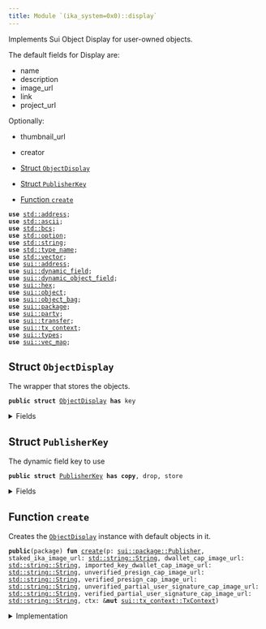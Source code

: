 ```yaml
---
title: Module `(ika_system=0x0)::display`
---
```


Implements Sui Object Display for user-owned objects.

The default fields for Display are:
- name
- description
- image_url
- link
- project_url

Optionally:
- thumbnail_url
- creator


-  [Struct `ObjectDisplay`](#(ika_system=0x0)_display_ObjectDisplay)
-  [Struct `PublisherKey`](#(ika_system=0x0)_display_PublisherKey)
-  [Function `create`](#(ika_system=0x0)_display_create)


<pre><code><b>use</b> <a href="../std/address.md#std_address">std::address</a>;
<b>use</b> <a href="../std/ascii.md#std_ascii">std::ascii</a>;
<b>use</b> <a href="../std/bcs.md#std_bcs">std::bcs</a>;
<b>use</b> <a href="../std/option.md#std_option">std::option</a>;
<b>use</b> <a href="../std/string.md#std_string">std::string</a>;
<b>use</b> <a href="../std/type_name.md#std_type_name">std::type_name</a>;
<b>use</b> <a href="../std/vector.md#std_vector">std::vector</a>;
<b>use</b> <a href="../sui/address.md#sui_address">sui::address</a>;
<b>use</b> <a href="../sui/dynamic_field.md#sui_dynamic_field">sui::dynamic_field</a>;
<b>use</b> <a href="../sui/dynamic_object_field.md#sui_dynamic_object_field">sui::dynamic_object_field</a>;
<b>use</b> <a href="../sui/hex.md#sui_hex">sui::hex</a>;
<b>use</b> <a href="../sui/object.md#sui_object">sui::object</a>;
<b>use</b> <a href="../sui/object_bag.md#sui_object_bag">sui::object_bag</a>;
<b>use</b> <a href="../sui/package.md#sui_package">sui::package</a>;
<b>use</b> <a href="../sui/party.md#sui_party">sui::party</a>;
<b>use</b> <a href="../sui/transfer.md#sui_transfer">sui::transfer</a>;
<b>use</b> <a href="../sui/tx_context.md#sui_tx_context">sui::tx_context</a>;
<b>use</b> <a href="../sui/types.md#sui_types">sui::types</a>;
<b>use</b> <a href="../sui/vec_map.md#sui_vec_map">sui::vec_map</a>;
</code></pre>



<a name="(ika_system=0x0)_display_ObjectDisplay"></a>

## Struct `ObjectDisplay`

The wrapper that stores the objects.


<pre><code><b>public</b> <b>struct</b> <a href="../ika_system/display.md#(ika_system=0x0)_display_ObjectDisplay">ObjectDisplay</a> <b>has</b> key
</code></pre>



<details>
<summary>Fields</summary>


<dl>
<dt>
<code>id: <a href="../sui/object.md#sui_object_UID">sui::object::UID</a></code>
</dt>
<dd>
</dd>
<dt>
<code>inner: <a href="../sui/object_bag.md#sui_object_bag_ObjectBag">sui::object_bag::ObjectBag</a></code>
</dt>
<dd>
</dd>
</dl>


</details>

<a name="(ika_system=0x0)_display_PublisherKey"></a>

## Struct `PublisherKey`

The dynamic field key to use


<pre><code><b>public</b> <b>struct</b> <a href="../ika_system/display.md#(ika_system=0x0)_display_PublisherKey">PublisherKey</a> <b>has</b> <b>copy</b>, drop, store
</code></pre>



<details>
<summary>Fields</summary>


<dl>
</dl>


</details>

<a name="(ika_system=0x0)_display_create"></a>

## Function `create`

Creates the <code><a href="../ika_system/display.md#(ika_system=0x0)_display_ObjectDisplay">ObjectDisplay</a></code> instance with default objects in it.


<pre><code><b>public</b>(package) <b>fun</b> <a href="../ika_system/display.md#(ika_system=0x0)_display_create">create</a>(p: <a href="../sui/package.md#sui_package_Publisher">sui::package::Publisher</a>, staked_ika_image_url: <a href="../std/string.md#std_string_String">std::string::String</a>, dwallet_cap_image_url: <a href="../std/string.md#std_string_String">std::string::String</a>, imported_key_dwallet_cap_image_url: <a href="../std/string.md#std_string_String">std::string::String</a>, unverified_presign_cap_image_url: <a href="../std/string.md#std_string_String">std::string::String</a>, verified_presign_cap_image_url: <a href="../std/string.md#std_string_String">std::string::String</a>, unverified_partial_user_signature_cap_image_url: <a href="../std/string.md#std_string_String">std::string::String</a>, verified_partial_user_signature_cap_image_url: <a href="../std/string.md#std_string_String">std::string::String</a>, ctx: &<b>mut</b> <a href="../sui/tx_context.md#sui_tx_context_TxContext">sui::tx_context::TxContext</a>)
</code></pre>



<details>
<summary>Implementation</summary>


<pre><code><b>public</b>(package) <b>fun</b> <a href="../ika_system/display.md#(ika_system=0x0)_display_create">create</a>(
    p: Publisher,
    staked_ika_image_url: String,
    dwallet_cap_image_url: String,
    imported_key_dwallet_cap_image_url: String,
    unverified_presign_cap_image_url: String,
    verified_presign_cap_image_url: String,
    unverified_partial_user_signature_cap_image_url: String,
    verified_partial_user_signature_cap_image_url: String,
    ctx: &<b>mut</b> TxContext,
) {
    <b>let</b> <b>mut</b> inner = object_bag::new(ctx);
    // inner.add(type_name::get&lt;StakedIka&gt;(), init_staked_ika_display(&p, staked_ika_image_url, ctx));
    // inner.add(
    //     type_name::get&lt;DWalletCap&gt;(),
    //     init_dwallet_cap_display(&p, dwallet_cap_image_url, ctx),
    // );
    // inner.add(
    //     type_name::get&lt;ImportedKeyDWalletCap&gt;(),
    //     init_imported_key_dwallet_cap_display(&p, imported_key_dwallet_cap_image_url, ctx),
    // );
    // inner.add(
    //     type_name::get&lt;UnverifiedPresignCap&gt;(),
    //     init_unverified_presign_cap_display(&p, unverified_presign_cap_image_url, ctx),
    // );
    // inner.add(
    //     type_name::get&lt;VerifiedPresignCap&gt;(),
    //     init_verified_presign_cap_display(&p, verified_presign_cap_image_url, ctx),
    // );
    // inner.add(
    //     type_name::get&lt;UnverifiedPartialUserSignatureCap&gt;(),
    //     init_unverified_partial_user_signature_cap_display(
    //         &p,
    //         unverified_partial_user_signature_cap_image_url,
    //         ctx,
    //     ),
    // );
    // inner.add(
    //     type_name::get&lt;VerifiedPartialUserSignatureCap&gt;(),
    //     init_verified_partial_user_signature_cap_display(
    //         &p,
    //         verified_partial_user_signature_cap_image_url,
    //         ctx,
    //     ),
    // );
    inner.add(<a href="../ika_system/display.md#(ika_system=0x0)_display_PublisherKey">PublisherKey</a>(), p);
    transfer::share_object(<a href="../ika_system/display.md#(ika_system=0x0)_display_ObjectDisplay">ObjectDisplay</a> { id: object::new(ctx), inner })
}
</code></pre>



</details>
